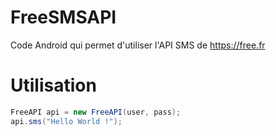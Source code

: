 # FreeSMSAPI
Code Android qui permet d'utiliser l'API SMS de https://free.fr 

# Utilisation

```java
FreeAPI api = new FreeAPI(user, pass);
api.sms("Hello World !");
```
